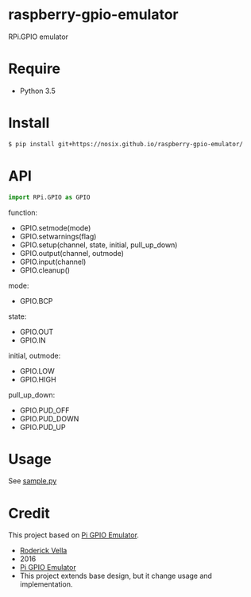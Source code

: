 # raspberry-gpio-emulator

RPi.GPIO emulator

# Require

- Python 3.5

# Install

```bash
$ pip install git+https://nosix.github.io/raspberry-gpio-emulator/
```

# API

```python
import RPi.GPIO as GPIO
```

function:
- GPIO.setmode(mode)
- GPIO.setwarnings(flag)
- GPIO.setup(channel, state, initial, pull_up_down)
- GPIO.output(channel, outmode)
- GPIO.input(channel)
- GPIO.cleanup()

mode:
- GPIO.BCP

state:
- GPIO.OUT
- GPIO.IN

initial, outmode:
- GPIO.LOW
- GPIO.HIGH

pull_up_down:
- GPIO.PUD_OFF
- GPIO.PUD_DOWN
- GPIO.PUD_UP

# Usage

See [sample.py](https://github.com/nosix/raspberry-gpio-emulator/blob/master/sample.py)

# Credit

This project based on [Pi GPIO Emulator](https://sourceforge.net/projects/pi-gpio-emulator/).

- [Roderick Vella](https://roderickvella.wordpress.com/2016/06/28/raspberry-pi-gpio-emulator/)
- 2016
- [Pi GPIO Emulator](https://sourceforge.net/projects/pi-gpio-emulator/)
- This project extends base design, but it change usage and implementation.
